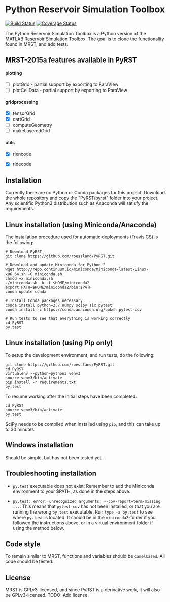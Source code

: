 # Python Reservoir Simulation Toolbox

[![Build Status](https://travis-ci.org/roessland/PyRST.png?branch=master)](https://travis-ci.org/roessland/PyRST)
[![Coverage Status](https://coveralls.io/repos/roessland/PyRST/badge.png?branch=master&service=github)](https://coveralls.io/github/roessland/PyRST?branch=master)

The Python Reservoir Simulation Toolbox is a Python version of the MATLAB
Reservoir Simulation Toolbox. The goal is to clone the functionality found in
MRST, and add tests.


## MRST-2015a features available in PyRST

#### plotting

- [ ] plotGrid - partial support by exporting to ParaView
- [ ] plotCellData - partial support by exporting to ParaView

#### gridprocessing
- [x] tensorGrid
- [x] cartGrid
- [ ] computeGeometry
- [ ] makeLayeredGrid

#### utils

- [x] rlencode
- [x] rldecode


## Installation

Currently there are no Python or Conda packages for this project. Download the
whole repository and copy the "PyRST/pyrst" folder into your project. Any
scientific Python3 distribution such as Anaconda will satisfy the requirements.


## Linux installation (using Miniconda/Anaconda)

The installation procedure used for automatic deployments (Travis CS) is the following:

    # Download PyRST
    git clone https://github.com/roessland/PyRST.git

    # Download and update Miniconda for Python 2
    wget http://repo.continuum.io/miniconda/Miniconda-latest-Linux-x86_64.sh -O miniconda.sh
    chmod +x miniconda.sh
    ./miniconda.sh -b -f $HOME/miniconda2
    export PATH=$HOME/miniconda2/bin:$PATH
    conda update conda

    # Install Conda packages necessary
    conda install python=2.7 numpy scipy six pytest
    conda install -c https://conda.anaconda.org/bokeh pytest-cov

    # Run tests to see that everything is working correctly
    cd PyRST
    py.test


## Linux installation (using Pip only)

To setup the development environment, and run tests, do the following:

    git clone https://github.com/roessland/PyRST.git
    cd PyRST
    virtualenv --python=python3 venv3
    source venv3/bin/activate
    pip install -r requirements.txt
    py.test

To resume working after the initial steps have been completed:

    cd PyRST
    source venv3/bin/activate
    py.test

SciPy needs to be compiled when installed using `pip`, and this can take up to 30 minutes.


## Windows installation

Should be simple, but has not been tested yet.


## Troubleshooting installation

* `py.test` executable does not exist: Remember to add the Miniconda
  environment to your $PATH, as done in the steps above.

* `py.test: error: unrecognized arguments: --cov-report=term-missing ...`: This
  means that `pytest-cov` has not been installed, or that you are running the
  wrong `py.test` executable. Run `type -a py.test` to see where `py.test` is
  located. It should be in the `miniconda2`-folder if you followed the
  instructions above, or in a virtual environment folder if using the method
  below.


## Code style

To remain similar to MRST, functions and variables should be `camelCased`. All
code should be tested.


## License

MRST is GPLv3-licensed, and since PyRST is a derivative work, it will also be
GPLv3-licensed. TODO: Add license.


